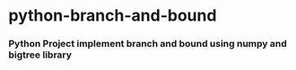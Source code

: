 # python-branch-and-bound

### Python Project implement branch and bound using numpy and bigtree library
